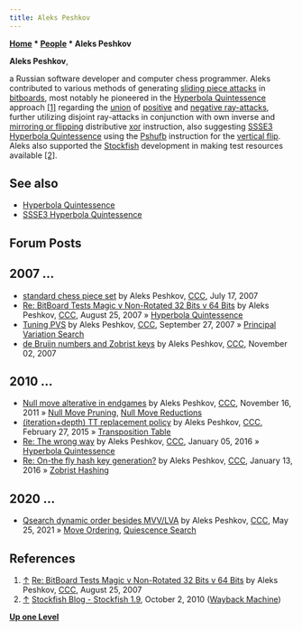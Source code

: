 ```yaml
---
title: Aleks Peshkov
---
```

**[Home](Home "Home") * [People](People "People") * Aleks Peshkov**

**Aleks Peshkov**,

a Russian software developer and computer chess programmer. Aleks contributed to various methods of generating [sliding piece attacks](Sliding_Piece_Attacks "Sliding Piece Attacks") in [bitboards](Bitboards "Bitboards"), most notably he pioneered in the [Hyperbola Quintessence](Hyperbola_Quintessence "Hyperbola Quintessence") approach <a id="cite-note-1" href="#cite-ref-1">[1]</a> regarding the [union](General_Setwise_Operations#Union "General Setwise Operations") of [positive](On_an_empty_Board#PositiveRays "On an empty Board") and [negative ray-attacks](On_an_empty_Board#NegativeRays "On an empty Board"), further utilizing disjoint ray-attacks in conjunction with own inverse and [mirroring or flipping](Flipping_Mirroring_and_Rotating "Flipping Mirroring and Rotating") distributive [xor](General_Setwise_Operations#ExclusiveOr "General Setwise Operations") instruction, also suggesting [SSSE3 Hyperbola Quintessence](SSSE3#Peshkov "SSSE3") using the [Pshufb](SSSE3#Pshufb "SSSE3") instruction for the [vertical flip](Flipping_Mirroring_and_Rotating#FlipVertically "Flipping Mirroring and Rotating").
Aleks also supported the [Stockfish](Stockfish "Stockfish") development in making test resources available <a id="cite-note-2" href="#cite-ref-2">[2]</a>.

## See also

- [Hyperbola Quintessence](Hyperbola_Quintessence "Hyperbola Quintessence")
- [SSSE3 Hyperbola Quintessence](SSSE3#Peshkov "SSSE3")

## Forum Posts

## 2007 ...

- [standard chess piece set](http://www.talkchess.com/forum3/viewtopic.php?f=7&t=15172) by Aleks Peshkov, [CCC](CCC "CCC"), July 17, 2007
- [Re: BitBoard Tests Magic v Non-Rotated 32 Bits v 64 Bits](http://www.talkchess.com/forum3/viewtopic.php?f=7&t=16002&start=25) by Aleks Peshkov, [CCC](CCC "CCC"), August 25, 2007 » [Hyperbola Quintessence](Hyperbola_Quintessence "Hyperbola Quintessence")
- [Tuning PVS](http://www.talkchess.com/forum3/viewtopic.php?f=7&t=16724) by Aleks Peshkov, [CCC](CCC "CCC"), September 27, 2007 » [Principal Variation Search](Principal_Variation_Search "Principal Variation Search")
- [de Bruijn numbers and Zobrist keys](http://www.talkchess.com/forum3/viewtopic.php?f=7&t=17553) by Aleks Peshkov, [CCC](CCC "CCC"), November 02, 2007

## 2010 ...

- [Null move alterative in endgames](http://www.talkchess.com/forum/viewtopic.php?t=41104) by Aleks Peshkov, [CCC](CCC "CCC"), November 16, 2011 » [Null Move Pruning](Null_Move_Pruning "Null Move Pruning"), [Null Move Reductions](Null_Move_Reductions "Null Move Reductions")
- [(iteration+depth) TT replacement policy](http://www.talkchess.com/forum/viewtopic.php?t=55501) by Aleks Peshkov, [CCC](CCC "CCC"), February 27, 2015 » [Transposition Table](Transposition_Table "Transposition Table")
- [Re: The wrong way](http://www.talkchess.com/forum/viewtopic.php?t=58667&start=106) by Aleks Peshkov, [CCC](CCC "CCC"), January 05, 2016 » [Hyperbola Quintessence](Hyperbola_Quintessence "Hyperbola Quintessence")
- [Re: On-the fly hash key generation?](http://www.talkchess.com/forum/viewtopic.php?t=58890&start=13) by Aleks Peshkov, [CCC](CCC "CCC"), January 13, 2016 » [Zobrist Hashing](Zobrist_Hashing "Zobrist Hashing")

## 2020 ...

- [Qsearch dynamic order besides MVV/LVA](http://www.talkchess.com/forum3/viewtopic.php?f=7&t=77380) by Aleks Peshkov, [CCC](CCC "CCC"), May 25, 2021 » [Move Ordering](Move_Ordering "Move Ordering"), [Quiescence Search](Quiescence_Search "Quiescence Search")

## References

1. <a id="cite-ref-1" href="#cite-note-1">↑</a> [Re: BitBoard Tests Magic v Non-Rotated 32 Bits v 64 Bits](http://www.talkchess.com/forum/viewtopic.php?topic_view=threads&p=140314) by Aleks Peshkov, [CCC](CCC "CCC"), August 25, 2007
1. <a id="cite-ref-2" href="#cite-note-2">↑</a> [Stockfish Blog - Stockfish 1.9](http://web.archive.org/web/20151128030323/http://blog.stockfishchess.org/post/6064085404/stockfish-19), October 2, 2010 ([Wayback Machine](https://en.wikipedia.org/wiki/Wayback_Machine))

**[Up one Level](People "People")**

